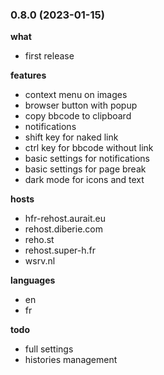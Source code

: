 ### 0.8.0 (2023-01-15)

**what**

- first release

**features**

- context menu on images
- browser button with popup
- copy bbcode to clipboard
- notifications
- shift key for naked link
- ctrl key for bbcode without link
- basic settings for notifications
- basic settings for page break
- dark mode for icons and text

**hosts**

- hfr-rehost.aurait.eu
- rehost.diberie.com
- reho.st
- rehost.super-h.fr
- wsrv.nl

**languages**

- en
- fr

**todo**

- full settings
- histories management

